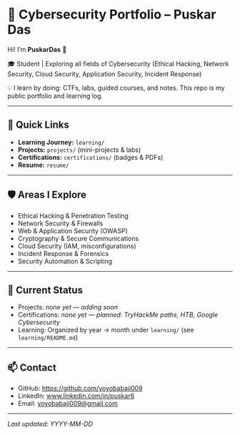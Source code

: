 # 🔐 Cybersecurity Portfolio – Puskar Das


Hi! I’m **PuskarDas** 👋


🎓 Student | Exploring all fields of Cybersecurity (Ethical Hacking, Network Security, Cloud Security, Application Security, Incident Response)


💡 I learn by doing: CTFs, labs, guided courses, and notes. This repo is my public portfolio and learning log.


---


## 📌 Quick Links
- **Learning Journey:** `learning/`
- **Projects:** `projects/` (mini-projects & labs)
- **Certifications:** `certifications/` (badges & PDFs)
- **Resume:** `resume/`


---


## 🛡️ Areas I Explore
- Ethical Hacking & Penetration Testing
- Network Security & Firewalls
- Web & Application Security (OWASP)
- Cryptography & Secure Communications
- Cloud Security (IAM, misconfigurations)
- Incident Response & Forensics
- Security Automation & Scripting


---


## 🔭 Current Status
- Projects: _none yet — adding soon_
- Certifications: _none yet — planned: TryHackMe paths, HTB, Google Cybersecurity_
- Learning: Organized by year → month under `learning/` (see `learning/README.md`)


---


## 📫 Contact
- GitHub: https://github.com/yoyobabaji009
- LinkedIn: www.linkedin.com/in/puskar6
- Email: yoyobabaji009@gmail.com


---


*Last updated: YYYY-MM-DD*
